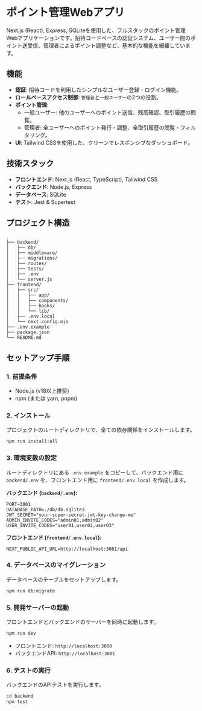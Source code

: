 # ポイント管理Webアプリ

Next.js (React), Express, SQLiteを使用した、フルスタックのポイント管理Webアプリケーションです。招待コードベースの認証システム、ユーザー間のポイント送受信、管理者によるポイント調整など、基本的な機能を網羅しています。

## 機能

- **認証**: 招待コードを利用したシンプルなユーザー登録・ログイン機能。
- **ロールベースアクセス制御**: `管理者`と`一般ユーザー`の2つの役割。
- **ポイント管理**:
  - 一般ユーザー: 他のユーザーへのポイント送信、残高確認、取引履歴の閲覧。
  - 管理者: 全ユーザーへのポイント発行・調整、全取引履歴の閲覧・フィルタリング。
- **UI**: Tailwind CSSを使用した、クリーンでレスポンシブなダッシュボード。

## 技術スタック

- **フロントエンド**: Next.js (React, TypeScript), Tailwind CSS
- **バックエンド**: Node.js, Express
- **データベース**: SQLite
- **テスト**: Jest & Supertest

## プロジェクト構造

```
.
├── backend/
│   ├── db/
│   ├── middleware/
│   ├── migrations/
│   ├── routes/
│   ├── tests/
│   ├── .env
│   └── server.js
├── frontend/
│   ├── src/
│   │   ├── app/
│   │   ├── components/
│   │   ├── hooks/
│   │   └── lib/
│   ├── .env.local
│   └── next.config.mjs
├── .env.example
├── package.json
└── README.md
```

## セットアップ手順

### 1. 前提条件

- Node.js (v18以上推奨)
- npm (または yarn, pnpm)

### 2. インストール

プロジェクトのルートディレクトリで、全ての依存関係をインストールします。

```bash
npm run install:all
```

### 3. 環境変数の設定

ルートディレクトリにある `.env.example` をコピーして、バックエンド用に `backend/.env` を、フロントエンド用に `frontend/.env.local` を作成します。

**バックエンド (`backend/.env`):**
```
PORT=3001
DATABASE_PATH=./db/db.sqlite3
JWT_SECRET="your-super-secret-jwt-key-change-me"
ADMIN_INVITE_CODES="admin01,admin02"
USER_INVITE_CODES="user01,user02,user03"
```

**フロントエンド (`frontend/.env.local`):**
```
NEXT_PUBLIC_API_URL=http://localhost:3001/api
```

### 4. データベースのマイグレーション

データベースのテーブルをセットアップします。

```bash
npm run db:migrate
```

### 5. 開発サーバーの起動

フロントエンドとバックエンドのサーバーを同時に起動します。

```bash
npm run dev
```

- フロントエンド: `http://localhost:3000`
- バックエンドAPI: `http://localhost:3001`

### 6. テストの実行

バックエンドのAPIテストを実行します。

```bash
cd backend
npm test
```